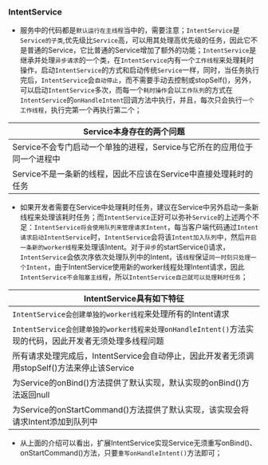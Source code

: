 ### IntentService
+ 服务中的代码都是`默认运行在主线程`当中的，需要注意；`IntentService`是`Service的子类`,优先级比`Service`高，可以用其处理高优先级的任务，因此它不是普通的Service，它比普通的Service增加了额外的功能；`IntentService`是继承并处理`异步请求`的一个类，在`IntentService`内有一个`工作线程`来处理耗时操作，启动`IntentService`的方式和启动传统`Service`一样，同时，当任务执行完后，`IntentService`会`自动停止`，而不需要手动去控制或stopSelf()，另外，可以启动`IntentService`多次，而每一个`耗时操作`会以`工作队列`的方式在`IntentService`的`onHandleIntent`回调方法中执行，并且，每次只会执行`一个工作线程`，执行完第一个再执行第二个；

|Service本身存在的两个问题|
|------|
|Service不会专门启动一个单独的进程，Service与它所在的应用位于同一个进程中|
|Service不是一条新的线程，因此不应该在Service中直接处理耗时的任务|

+ 如果开发者需要在Service中处理耗时任务，建议在Service中另外启动一条新线程来处理该耗时任务；而`IntentService`正好可以弥补`Service`的上述两个不足：`IntentService将会使用队列来管理请求Intent`，每当客户端代码通过`Intent请求启动IntentService`时，`IntentService`会将该`Intent加入队列`中，然后`开启一条新的worker线程`来处理该Intent。对于`异步`的startService()请求，`IntentService`会依次序依次处理队列中的Intent，该`线程`保证`同一时刻只处理一个Intent`，由于IntentService使用新的worker线程处理Intent请求，因此`IntentService不会阻塞主线程`，所以`IntentService自己就可以处理耗时任务`；

|IntentService具有如下特征|
|------|
|`IntentService会创建单独的worker线程`来处理所有的Intent请求|
|`IntentService会创建单独的worker线程来处理onHandleIntent()`方法实现的代码，因此开发者无须处理多线程问题|
|所有请求处理完成后，IntentService会自动停止，因此开发者无须调用stopSelf()方法来停止该Service|
|为Service的onBind()方法提供了默认实现，默认实现的onBind()方法返回null|
|为Service的onStartCommand()方法提供了默认实现，该实现会将请求Intent添加到队列中|

+ 从上面的介绍可以看出，扩展IntentService实现Service无须重写onBind()、onStartCommand()方法，只要`重写onHandleIntent()`方法即可；
